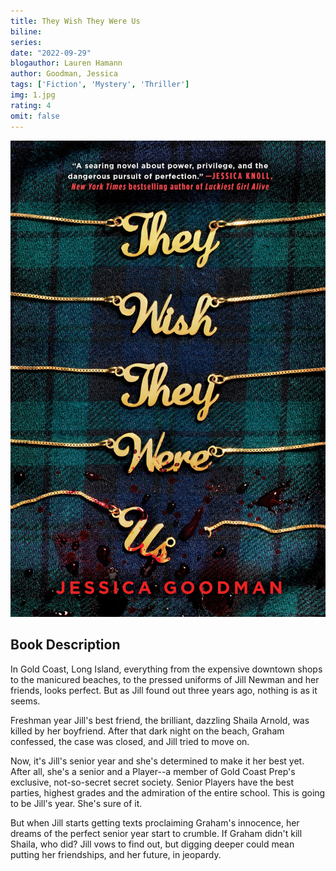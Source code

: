 ```yaml
---
title: They Wish They Were Us
biline:
series: 
date: "2022-09-29"
blogauthor: Lauren Hamann
author: Goodman, Jessica
tags: ['Fiction', 'Mystery', 'Thriller']
img: 1.jpg
rating: 4
omit: false
---
```


![Book Cover](1.jpg)

## Book Description

In Gold Coast, Long Island, everything from the expensive downtown shops to the manicured beaches, to the pressed uniforms of Jill Newman and her friends, looks perfect. But as Jill found out three years ago, nothing is as it seems.

Freshman year Jill's best friend, the brilliant, dazzling Shaila Arnold, was killed by her boyfriend. After that dark night on the beach, Graham confessed, the case was closed, and Jill tried to move on.

Now, it's Jill's senior year and she's determined to make it her best yet. After all, she's a senior and a Player--a member of Gold Coast Prep's exclusive, not-so-secret secret society. Senior Players have the best parties, highest grades and the admiration of the entire school. This is going to be Jill's year. She's sure of it.

But when Jill starts getting texts proclaiming Graham's innocence, her dreams of the perfect senior year start to crumble. If Graham didn't kill Shaila, who did? Jill vows to find out, but digging deeper could mean putting her friendships, and her future, in jeopardy. 